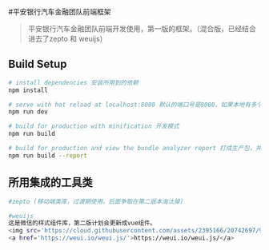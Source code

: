 #平安银行汽车金融团队前端框架

> 平安银行汽车金融团队前端开发使用，第一版的框架。（混合版，已经结合进去了zepto 和 weuijs）

## Build Setup

``` bash
# install dependencies 安装所用到的依赖
npm install

# serve with hot reload at localhost:8080 默认的端口号是8080，如果本地有多个项目启动，自己更换gitgit
npm run dev

# build for production with minification 开发模式
npm run build

# build for production and view the bundle analyzer report 打成生产包，并且生成项目报告（整个项目概况）
npm run build --report
```
## 所用集成的工具类
``` bash
#zepto (移动端类库，过渡期使用，后面争取在第二版本淘汰掉)

#weuijs
这是微信的样式组件库，第二版计划会更新成vue组件。
<img src='https://cloud.githubusercontent.com/assets/2395166/20742697/96705822-b70c-11e6-9486-c03a5939a1d6.png'>
<a href='https://weui.io/weui.js/'>https://weui.io/weui.js/</a>
```
